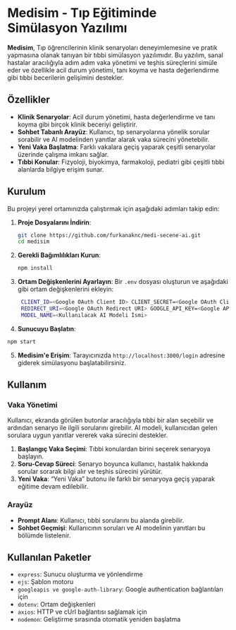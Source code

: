 # Medisim - Tıp Eğitiminde Simülasyon Yazılımı

**Medisim**, Tıp öğrencilerinin klinik senaryoları deneyimlemesine ve pratik yapmasına olanak tanıyan bir tıbbi simülasyon yazılımıdır. Bu yazılım, sanal hastalar aracılığıyla adım adım vaka yönetimi ve teşhis süreçlerini simüle eder ve özellikle acil durum yönetimi, tanı koyma ve hasta değerlendirme gibi tıbbi becerilerin gelişimini destekler.

## Özellikler

- **Klinik Senaryolar**: Acil durum yönetimi, hasta değerlendirme ve tanı koyma gibi birçok klinik beceriyi geliştirir.
- **Sohbet Tabanlı Arayüz**: Kullanıcı, tıp senaryolarına yönelik sorular sorabilir ve AI modelinden yanıtlar alarak vaka sürecini yönetebilir.
- **Yeni Vaka Başlatma**: Farklı vakalara geçiş yaparak çeşitli senaryolar üzerinde çalışma imkanı sağlar.
- **Tıbbi Konular**: Fizyoloji, biyokimya, farmakoloji, pediatri gibi çeşitli tıbbi alanlarda bilgiye erişim sunar.

## Kurulum

Bu projeyi yerel ortamınızda çalıştırmak için aşağıdaki adımları takip edin:

1. **Proje Dosyalarını İndirin**: 
    ```bash
    git clone https://github.com/furkanaknc/medi-secene-ai.git
    cd medisim
    ```

2. **Gerekli Bağımlılıkları Kurun**:
    ```bash
    npm install
    ```

3. **Ortam Değişkenlerini Ayarlayın**:
   Bir `.env` dosyası oluşturun ve aşağıdaki gibi ortam değişkenlerini ekleyin:
   ```bash
    CLIENT_ID=<Google OAuth Client ID> CLIENT_SECRET=<Google OAuth Client Secret>
    REDIRECT_URI=<Google OAuth Redirect URI> GOOGLE_API_KEY=<Google API Anahtarı>
    MODEL_NAME=<Kullanılacak AI Modeli İsmi>
    ```

4. **Sunucuyu Başlatın**:
 ```bash
 npm start
 ```

5. **Medisim'e Erişim**:
 Tarayıcınızda `http://localhost:3000/login` adresine giderek simülasyonu başlatabilirsiniz.

## Kullanım

### Vaka Yönetimi
Kullanıcı, ekranda görülen butonlar aracılığıyla tıbbi bir alan seçebilir ve ardından senaryo ile ilgili sorularını girebilir. AI modeli, kullanıcıdan gelen sorulara uygun yanıtlar vererek vaka sürecini destekler.

1. **Başlangıç Vaka Seçimi**: Tıbbi konulardan birini seçerek senaryoya başlayın.
2. **Soru-Cevap Süreci**: Senaryo boyunca kullanıcı, hastalık hakkında sorular sorarak bilgi alır ve teşhis sürecini yürütür.
3. **Yeni Vaka**: “Yeni Vaka” butonu ile farklı bir senaryoya geçiş yaparak eğitime devam edilebilir.

### Arayüz
- **Prompt Alanı**: Kullanıcı, tıbbi sorularını bu alanda girebilir.
- **Sohbet Geçmişi**: Kullanıcının soruları ve AI modelinin yanıtları bu bölümde listelenir.

## Kullanılan Paketler

- `express`: Sunucu oluşturma ve yönlendirme
- `ejs`: Şablon motoru
- `googleapis ve google-auth-library`: Google authentication bağlantıları için
- `dotenv`: Ortam değişkenleri
- `axios`: HTTP ve cUrl bağlantısı sağlamak için
- `nodemon`: Geliştirme sırasında otomatik yeniden başlatma
